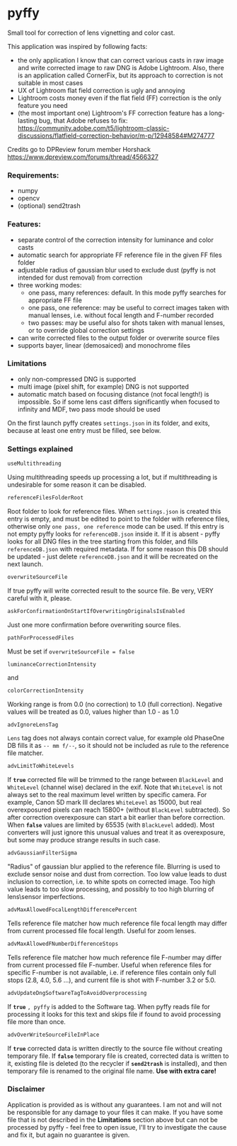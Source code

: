 # pyffy

Small tool for correction of lens vignetting and color cast.



This application was inspired by following facts:

- the only application I know that can correct various casts in raw image and write corrected image to raw DNG is Adobe Lightroom. Also, there is an application called CornerFix, but its approach to correction is not suitable in most cases
- UX of Lightroom flat field correction is ugly and annoying
- Lightroom costs money even if the flat field (FF) correction is the only feature you need
- (the most important one) Lightroom's FF correction feature has a long-lasting bug, that Adobe refuses to fix: https://community.adobe.com/t5/lightroom-classic-discussions/flatfield-correction-behavior/m-p/12948584#M274777



Credits go to DPReview forum member Horshack https://www.dpreview.com/forums/thread/4566327



### Requirements:

- numpy
- opencv
- (optional) send2trash



### Features:

- separate control of the correction intensity for luminance and color casts
- automatic search for appropriate FF reference file in the given FF files folder
- adjustable radius of gaussian blur used to exclude dust (pyffy is not intended for dust removal) from correction
- three working modes:
  - one pass, many references: default. In this mode pyffy searches for appropriate FF file
  - one pass, one reference: may be useful to correct images taken with manual lenses, i.e. without focal length and F-number recorded
  - two passes: may be useful also for shots taken with manual lenses, or to override global correction settings
- can write corrected files to the output folder or overwrite source files
- supports bayer, linear (demosaiced) and monochrome files



### Limitations

- only non-compressed DNG is supported
- multi image (pixel shift, for example) DNG is not supported
- automatic match based on focusing distance (not focal length!) is impossible. So if some lens cast differs significantly when focused to infinity and MDF, two pass mode should be used



On the first launch pyffy creates `settings.json` in its folder, and exits, because at least one entry must be filled, see below.



### Settings explained

```python
useMultithreading
```

Using multithreading speeds up processing a lot, but if multithreading is undesirable for some reason it can be disabled.



```python
referenceFilesFolderRoot
```

Root folder to look for reference files. When `settings.json` is created this entry is empty, and must be edited to point to the folder with reference files, otherwise only `one pass, one reference` mode can be used. If this entry is not empty pyffy looks for `referenceDB.json` inside it. If it is absent - pyffy looks for all DNG files in the tree starting from this folder, and fills `referenceDB.json` with required metadata. If for some reason this DB should be updated - just delete `referenceDB.json` and it will be recreated on the next launch.



```python
overwriteSourceFile
```

If true pyffy will write corrected result to the source file. Be very, VERY careful with it, please.



```python
askForConfirmationOnStartIfOverwritingOriginalsIsEnabled
```

Just one more confirmation before overwriting source files.



```python
pathForProcessedFiles
```

Must be set if `overwriteSourceFile = false`



```python
luminanceCorrectionIntensity
```

and

```python
colorCorrectionIntensity
```

Working range is from 0.0 (no correction) to 1.0 (full correction). Negative values will be treated as 0.0, values higher than 1.0 - as 1.0



```
advIgnoreLensTag
```

`Lens` tag does not always contain correct value, for example old PhaseOne DB fills it as `-- mm f/--`, so it should not be included as rule to the reference file matcher.



```python
advLimitToWhiteLevels
```

If **`true`** corrected file will be trimmed to the range between `BlackLevel` and `WhiteLevel` (channel wise) declared in the exif. Note that `WhiteLevel` is not always set to the real maximum level written by specific camera. For example, Canon 5D mark III declares `WhiteLevel` as 15000, but real overexposured pixels can reach 15800+ (without `BlackLevel` subtracted). So after correction overexposure can start a bit earlier than before correction. When **`false`** values are limited by 65535 (with `BlackLevel` added). Most converters will just ignore this unusual values and treat it as overexposure, but some may produce strange results in such case.



```python
advGaussianFilterSigma
```

"Radius" of gaussian blur applied to the reference file. Blurring is used to exclude sensor noise and dust from correction. Too low value leads to dust inclusion to correction, i.e. to white spots on corrected image. Too high value leads to too slow processing, and possibly to too high blurring of lens\sensor imperfections.



```python
advMaxAllowedFocalLengthDifferencePercent
```

Tells reference file matcher how much reference file focal length may differ from current processed file focal length. Useful for zoom lenses.



```python
advMaxAllowedFNumberDifferenceStops
```

Tells reference file matcher how much reference file F-number may differ from current processed file F-number. Useful when reference files for specific F-number is not available, i.e. if reference files contain only full stops (2.8, 4.0, 5.6 ...), and current file is shot with F-number 3.2 or 5.0.



```python
advUpdateDngSoftwareTagToAvoidOverprocessing
```

If **`true`** `, pyffy` is added to the Software tag. When pyffy reads file for processing it looks for this text and skips file if found to avoid processing file more than once.

```python
advOverWriteSourceFileInPlace
```

If **`true`** corrected data is written directly to the source file without creating temporary file. If **`false`** temporary file is created, corrected data is written to it, existing file is deleted (to the recycler if **`send2trash`** is installed), and then temporary file is renamed to the original file name. **Use with extra care!**

### Disclaimer

Application is provided as is without any guarantees. I am not and will not be responsible for any damage to your files it can make. If you have some file that is not described in the **Limitations** section above but can not be processed by pyffy - feel free to open issue, I'll try to investigate the cause and fix it, but again no guarantee is given.